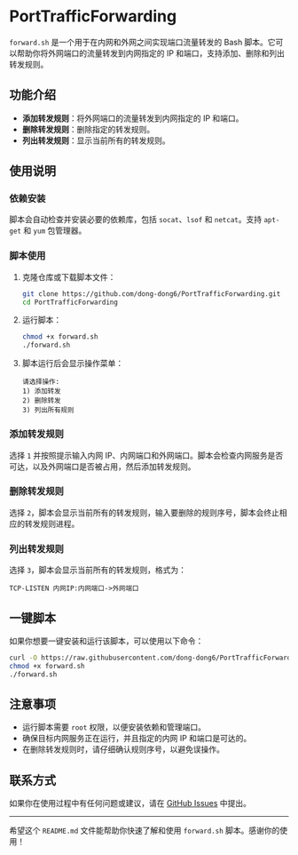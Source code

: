 # PortTrafficForwarding

`forward.sh` 是一个用于在内网和外网之间实现端口流量转发的 Bash 脚本。它可以帮助你将外网端口的流量转发到内网指定的 IP 和端口，支持添加、删除和列出转发规则。

## 功能介绍

- **添加转发规则**：将外网端口的流量转发到内网指定的 IP 和端口。
- **删除转发规则**：删除指定的转发规则。
- **列出转发规则**：显示当前所有的转发规则。

## 使用说明

### 依赖安装

脚本会自动检查并安装必要的依赖库，包括 `socat`、`lsof` 和 `netcat`。支持 `apt-get` 和 `yum` 包管理器。

### 脚本使用

1. 克隆仓库或下载脚本文件：
    ```bash
    git clone https://github.com/dong-dong6/PortTrafficForwarding.git
    cd PortTrafficForwarding
    ```

2. 运行脚本：
    ```bash
    chmod +x forward.sh
    ./forward.sh
    ```

3. 脚本运行后会显示操作菜单：
    ```
    请选择操作:
    1) 添加转发
    2) 删除转发
    3) 列出所有规则
    ```

### 添加转发规则

选择 `1` 并按照提示输入内网 IP、内网端口和外网端口。脚本会检查内网服务是否可达，以及外网端口是否被占用，然后添加转发规则。

### 删除转发规则

选择 `2`，脚本会显示当前所有的转发规则，输入要删除的规则序号，脚本会终止相应的转发规则进程。

### 列出转发规则

选择 `3`，脚本会显示当前所有的转发规则，格式为：
```
TCP-LISTEN 内网IP:内网端口->外网端口
```

## 一键脚本

如果你想要一键安装和运行该脚本，可以使用以下命令：

```bash
curl -O https://raw.githubusercontent.com/dong-dong6/PortTrafficForwarding/main/forward.sh
chmod +x forward.sh
./forward.sh
```

## 注意事项

- 运行脚本需要 `root` 权限，以便安装依赖和管理端口。
- 确保目标内网服务正在运行，并且指定的内网 IP 和端口是可达的。
- 在删除转发规则时，请仔细确认规则序号，以避免误操作。

## 联系方式

如果你在使用过程中有任何问题或建议，请在 [GitHub Issues](https://github.com/dong-dong6/PortTrafficForwarding/issues) 中提出。

---

希望这个 `README.md` 文件能帮助你快速了解和使用 `forward.sh` 脚本。感谢你的使用！
